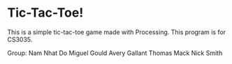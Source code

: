 # Tic-Tac-Toe!

This is a simple tic-tac-toe game made with Processing.
This program is for CS3035.

Group:
Nam Nhat Do
Miguel Gould
Avery Gallant
Thomas Mack
Nick Smith
